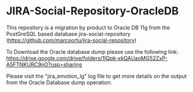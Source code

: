 # JIRA-Social-Repository-OracleDB
This repository is a migration by product  to Oracle DB 11g from the PostGreSQL based database jira-social-repository (https://github.com/marcoortu/jira-social-repository) 

To Download the Oracle database dump please use the following link: https://drive.google.com/drive/folders/1IQpk-xkQAUaoMG52ZxP-A5FTNKURC9nO?usp=sharing

Please visit the "jira_emotion_lg" log file to get more details on the output from the Oracle Database dump operation:


